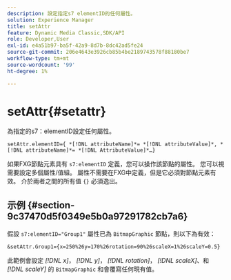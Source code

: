 ```yaml
---
description: 設定指定s7 elementID的任何屬性。
solution: Experience Manager
title: setAttr
feature: Dynamic Media Classic,SDK/API
role: Developer,User
exl-id: e4a51b97-ba5f-42a9-8d7b-8dc42ad5fe24
source-git-commit: 206e4643e3926cb85b4be2189743578f88180be7
workflow-type: tm+mt
source-wordcount: '99'
ht-degree: 1%

---
```


# setAttr{#setattr}

為指定的s7：elementID設定任何屬性。

`setAttr.elementID={ *[!DNL attributeName]*= *[!DNL attributeValue]*, *[!DNL attributeName]*= *[!DNL AttributeValue]*…}`

如果FXG節點元素具有 `s7:elementID` 定義，您可以操作該節點的屬性。 您可以視需要設定多個屬性/值組。 屬性不需要在FXG中定義，但是它必須對節點元素有效。 介於兩者之間的所有值 `{}` 必須逸出。

## 示例 {#section-9c37470d5f0349e5b0a97291782cb7a6}

假設 `s7:elementID="Group1"` 屬性已為 `BitmapGraphic` 節點，則以下為有效：

`&setAttr.Group1={x=250%26y=170%26rotation=90%26scaleX=1%26scaleY=0.5}`

此範例會設定 *[!DNL x]*， *[!DNL y]*， *[!DNL rotation]*， *[!DNL scaleX]*、和 *[!DNL scaleY]* 的 `BitmapGraphic` 和會覆寫任何現有值。
